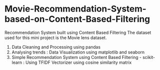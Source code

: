 # Movie-Recommendation-System-based-on-Content-Based-Filtering
Recommendation System built using Content Based Filtering
The dataset used for this mini project is the Movie lens dataset. 
1. Data Cleaning and Processing using pandas
2. Analysing trends : Data Visualization using matplotlib and seaborn 
3. Simple Recommendation System using Content Based Filtering - scikit-learn : Using TFIDF Vectorizer using cosine similarity matrix
